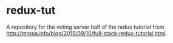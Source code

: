 # redux-tut

A repository for the voting server half of the redux tutorial from http://teropa.info/blog/2015/09/10/full-stack-redux-tutorial.html.